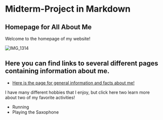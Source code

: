 # Midterm-Project in Markdown
## Homepage for All About Me

Welcome to the homepage of my website! 

![IMG_1314](https://user-images.githubusercontent.com/89350569/138539772-aa226c65-9fae-41f3-939e-eae141babfe7.jpg)

## Here you can find links to several different pages containing information about me.
 
- [Here is the page for general information and facts about me!](https://github.com/cgreenlee21/markup-page1.git)

I have many different hobbies that I enjoy, but click here two learn more about two of my favorite activities!

- Running
- Playing the Saxophone

